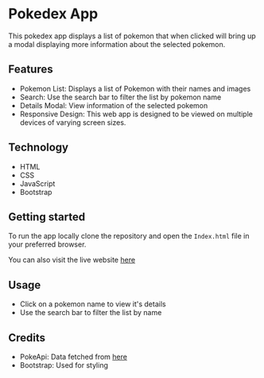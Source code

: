 <h1>Pokedex App</h1>
<p>
  This pokedex app displays a list of pokemon that when clicked will bring up a modal displaying more information about the selected pokemon.
</p>
<h2>Features</h2>
<ul>
  <li>Pokemon List: Displays a list of Pokemon with their names and images</li>
  <li>Search: Use the search bar to filter the list by pokemon name</li>
  <li>Details Modal: View information of the selected pokemon</li>
  <li>Responsive Design: This web app is designed to be viewed on multiple devices of varying screen sizes.</li>
</ul>
<h2>Technology</h2>
<ul>
  <li>HTML</li>
  <li>CSS</li>
  <li>JavaScript</li>
  <li>Bootstrap</li>
</ul>
<h2>Getting started</h2>
<p>To run the app locally clone the repository and open the <code>Index.html</code> file in your preferred browser.</p>
<p>You can also visit the live website <a href=http://Kyle-Michaels.github.io/Pokedex>here</a></p>
<h2>Usage</h2>
<ul>
  <li>Click on a pokemon name to view it's details</li>
  <li>Use the search bar to filter the list by name</li>
</ul>
<h2>Credits</h2>
<ul>
  <li>PokeApi: Data fetched from <a href=https://pokeapi.co/>here</a></li>
  <li>Bootstrap: Used for styling</li>
</ul>

